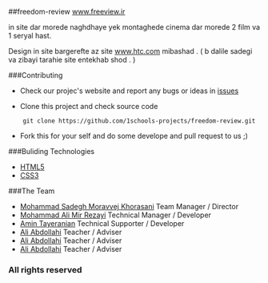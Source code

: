 ##freedom-review
www.freeview.ir

in site dar morede naghdhaye yek montaghede cinema dar morede 2 film va 1 seryal hast.

Design in site bargerefte az site www.htc.com mibashad . ( b dalile sadegi va zibayi tarahie site entekhab shod . )

###Contributing

* Check our projec's website and report any bugs or ideas in [issues](https://github.com/1schools-projects/freedom-review/issues)

* Clone this project and check source code
```
    git clone https://github.com/1schools-projects/freedom-review.git
```

* Fork this for your self and do some develope and pull request to us ;)


###Buliding Technologies
* [HTML5](http://http://en.wikipedia.org/wiki/Html5)
* [CSS3](http://http://en.wikipedia.org/wiki/CSS3#CSS_3)



###The Team
* [Mohammad Sadegh Moravvej Khorasani](http://github.com/sadegh-n9) Team Manager / Director
* [Mohammad Ali Mir Rezayi](https://github.com/MAMir) Technical Manager / Developer
* [Amin Tayeranian](https://github.com/amintm) Technical Supporter / Developer
* [Ali Abdollahi](https://github.com/aliab) Teacher / Adviser
* [Ali Abdollahi](https://github.com/AliMD) Teacher / Adviser
* [Ali Abdollahi](https://github.com/AliGH) Teacher / Adviser

### All rights reserved ###

